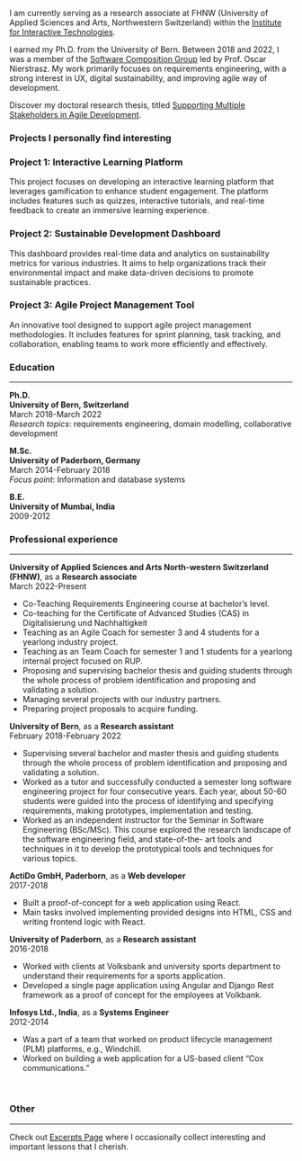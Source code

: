 
I am currently serving as a research associate at FHNW (University of Applied Sciences and Arts, Northwestern Switzerland) within the [Institute for Interactive Technologies](https://www.fhnw.ch/en/about-fhnw/schools/school-of-engineering/institutes/institute-for-interactive-technologies).

I earned my Ph.D. from the University of Bern. Between 2018 and 2022, I was a member of the [Software Composition Group](https://scg.unibe.ch/) led by Prof. Oscar Nierstrasz. My work primarily focuses on requirements engineering, with a strong interest in UX, digital sustainability, and improving agile way of development. 

Discover my doctoral research thesis, titled [Supporting Multiple Stakeholders in Agile Development](./moldable-requirements.md).

### Projects I personally find interesting 
<div class="projects-container">
        <div class="project-card">
            <h3>Project 1: Interactive Learning Platform</h3>
            <p>This project focuses on developing an interactive learning platform that leverages gamification to enhance student engagement. The platform includes features such as quizzes, interactive tutorials, and real-time feedback to create an immersive learning experience.</p>
        </div>
        <div class="project-card">
            <h3>Project 2: Sustainable Development Dashboard</h3>
            <p>This dashboard provides real-time data and analytics on sustainability metrics for various industries. It aims to help organizations track their environmental impact and make data-driven decisions to promote sustainable practices.</p>
        </div>
        <div class="project-card">
            <h3>Project 3: Agile Project Management Tool</h3>
            <p>An innovative tool designed to support agile project management methodologies. It includes features for sprint planning, task tracking, and collaboration, enabling teams to work more efficiently and effectively.</p>
        </div>
    </div>

### Education

---

**Ph.D.**
<br>
**University of Bern, Switzerland**
<br>
March 2018-March 2022
<br>
*Research topics*: requirements engineering, domain modelling, collaborative development

**M.Sc.**
<br>
**University of Paderborn, Germany**
<br>
March 2014-February 2018
<br>
*Focus point*: Information and database systems

**B.E.**
<br>
**University of Mumbai, India**
<br>
2009-2012
<br>

### Professional experience

---

**University of Applied Sciences and Arts North-western Switzerland (FHNW)**, as a **Research associate**
<br>
March 2022-Present
<br>
*   Co-Teaching Requirements Engineering course at bachelor’s level.
*   Co-teaching for the Certificate of Advanced Studies (CAS) in Digitalisierung und Nachhaltigkeit
*   Teaching as an Agile Coach for semester 3 and 4 students for a yearlong industry project.
*   Teaching as an Team Coach for semester 1 and 1 students for a yearlong internal project focused on RUP.
*   Proposing and supervising bachelor thesis and guiding students through the whole process of problem identification and proposing and validating a solution.
*   Managing several projects with our industry partners.
*   Preparing project proposals to acquire funding.

**University of Bern**, as a **Research assistant**
<br>
February 2018-February 2022
<br>
* Supervising several bachelor and master thesis and guiding students through the whole process of problem identification and proposing and validating a solution. 
* Worked as a tutor and successfully conducted a semester long software engineering project for four consecutive years. Each year, about 50-60 students were guided into the process of identifying and specifying requirements, making prototypes, implementation and testing.  
* Worked as an independent instructor for the Seminar in Software Engineering (BSc/MSc). This course explored the research landscape of the software engineering field, and state-of-the- art tools and techniques in it to develop the prototypical tools and techniques for various topics.

**ActiDo GmbH, Paderborn**, as a **Web developer**
<br>
2017-2018
<br>
* Built a proof-of-concept for a web application using React.
* Main tasks involved implementing provided designs into HTML, CSS and writing frontend logic with React. 

**University of Paderborn**, as a **Research assistant**
<br>
2016-2018
<br>
* Worked with clients at Volksbank and university sports department to understand their requirements for a sports application. 
* Developed a single page application using Angular and Django Rest framework as a proof of concept for the employees at Volkbank.

**Infosys Ltd., India**, as a **Systems Engineer**
<br>
2012-2014
<br>
* Was a part of a team that worked on product lifecycle management (PLM) platforms, e.g., Windchill.
* Worked on building a web application for a US-based client “Cox communications.”
<br>



### Other

---

Check out [Excerpts Page](./excerpts.md) where I occasionally collect interesting and important lessons that I cherish. 
